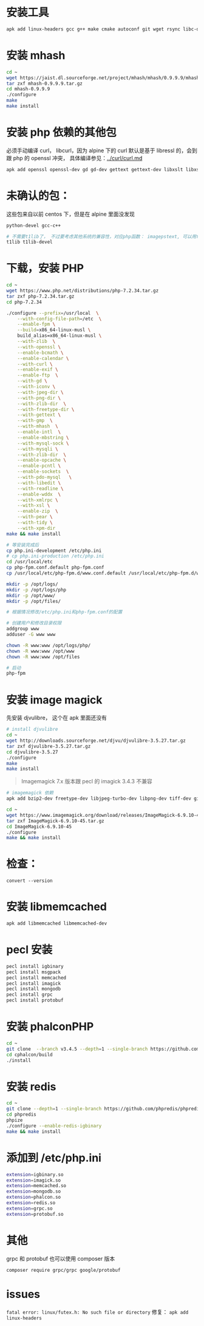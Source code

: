 # 安装工具

```bash
apk add linux-headers gcc g++ make cmake autoconf git wget rsync libc-dev pkgconf re2c zlib-dev libmemcached-dev
```

# 安装 mhash

```bash
cd ~
wget https://jaist.dl.sourceforge.net/project/mhash/mhash/0.9.9.9/mhash-0.9.9.9.tar.gz
tar zxf mhash-0.9.9.9.tar.gz
cd mhash-0.9.9.9
./configure
make
make install

```

# 安装 php 依赖的其他包

必须手动编译 curl， libcurl，因为 alpine 下的 curl 默认是基于 libressl 的，会到跟 php 的 openssl 冲突，
具体编译参见：[../curl/curl.md](../curl/curl.md)

```bash
apk add openssl openssl-dev gd gd-dev gettext gettext-dev libxslt libxslt-dev icu icu-dev libmcrypt libmcrypt-dev readline readline-dev libedit libedit-dev libvpx libvpx-dev libjpeg-turbo libjpeg-turbo-dev libzip libzip-dev freetype freetype-dev gmp gmp-dev libxml2 libxml2-dev tidyhtml tidyhtml-dev libxpm libxpm-dev
```

# 未确认的包：

这些包来自以前 centos 下，但是在 alpine 里面没发现

```bash
python-devel gcc-c++

# 不需要t1lib了， 不过要考虑其他系统的兼容性，对应php函数： imagepstext, 可以用freetype2替代。 函数： imagefttext
t1lib t1lib-devel
```

# 下载，安装 PHP

```bash
cd ~
wget https://www.php.net/distributions/php-7.2.34.tar.gz
tar zxf php-7.2.34.tar.gz
cd php-7.2.34

./configure --prefix=/usr/local  \
    --with-config-file-path=/etc  \
    --enable-fpm \
    --build=x86_64-linux-musl \
    build_alias=x86_64-linux-musl \
    --with-zlib  \
    --with-openssl \
    --enable-bcmath \
    --enable-calendar \
    --with-curl \
    --enable-exif \
    --enable-ftp  \
    --with-gd \
    --with-iconv \
    --with-jpeg-dir \
    --with-png-dir \
    --with-zlib-dir  \
    --with-freetype-dir \
    --with-gettext \
    --with-gmp  \
    --with-mhash  \
    --enable-intl  \
    --enable-mbstring \
    --with-mysql-sock \
    --with-mysqli \
    --with-zlib-dir  \
    --enable-opcache \
    --enable-pcntl \
    --enable-sockets  \
    --with-pdo-mysql   \
    --with-libedit \
    --with-readline \
    --enable-wddx  \
    --with-xmlrpc \
    --with-xsl \
    --enable-zip  \
    --with-pear \
    --with-tidy \
    --with-xpm-dir
make && make install

# 等安装完成后
cp php.ini-development /etc/php.ini
# cp php.ini-production /etc/php.ini
cd /usr/local/etc
cp php-fpm.conf.default php-fpm.conf
cp /usr/local/etc/php-fpm.d/www.conf.default /usr/local/etc/php-fpm.d/www.conf

mkdir -p /opt/logs/
mkdir -p /opt/logs/php
mkdir -p /opt/www/
mkdir -p /opt/files/

# 根据情况修改/etc/php.ini和php-fpm.conf的配置

# 创建用户和修改目录权限
addgroup www
adduser -G www www

chown -R www:www /opt/logs/php/
chown -R www:www /opt/www
chown -R www:www /opt/files

# 启动
php-fpm
```

# 安装 image magick

先安装 djvulibre， 这个在 apk 里面还没有

```bash
# install djvulibre
cd ~
wget http://downloads.sourceforge.net/djvu/djvulibre-3.5.27.tar.gz
tar zxf djvulibre-3.5.27.tar.gz
cd djvulibre-3.5.27
./configure
make
make install

```

> Imagemagick 7.x 版本跟 pecl 的 imagick 3.4.3 不兼容

```bash
# imagemagick 依赖
apk add bzip2-dev freetype-dev libjpeg-turbo-dev libpng-dev tiff-dev giflib-dev zlib-dev ghostscript-dev libwmf-dev jasper-dev libltdl libx11-dev libxext-dev libxt-dev lcms-dev libxml2-dev librsvg-dev openexr openexr-dev

cd ~
wget https://www.imagemagick.org/download/releases/ImageMagick-6.9.10-45.tar.gz
tar zxf ImageMagick-6.9.10-45.tar.gz
cd ImageMagick-6.9.10-45
./configure
make && make install

```

# 检查：

```
convert --version
```

# 安装 libmemcached

```bash
apk add libmemcached libmemcached-dev
```

# pecl 安装

```bash
pecl install igbinary
pecl install msgpack
pecl install memcached
pecl install imagick
pecl install mongodb
pecl install grpc
pecl install protobuf
```

# 安装 phalconPHP

```bash
cd ~
git clone  --branch v3.4.5 --depth=1 --single-branch https://github.com/phalcon/cphalcon.git
cd cphalcon/build
./install
```

# 安装 redis

```bash
cd ~
git clone --depth=1 --single-branch https://github.com/phpredis/phpredis.git
cd phpredis
phpize
./configure --enable-redis-igbinary
make && make install
```

# 添加到 /etc/php.ini

```bash
extension=igbinary.so
extension=imagick.so
extension=memcached.so
extension=mongodb.so
extension=phalcon.so
extension=redis.so
extension=grpc.so
extension=protobuf.so
```

# 其他

grpc 和 protobuf 也可以使用 composer 版本

```
composer require grpc/grpc google/protobuf
```

# issues

`fatal error: linux/futex.h: No such file or directory`
修复： `apk add linux-headers`
